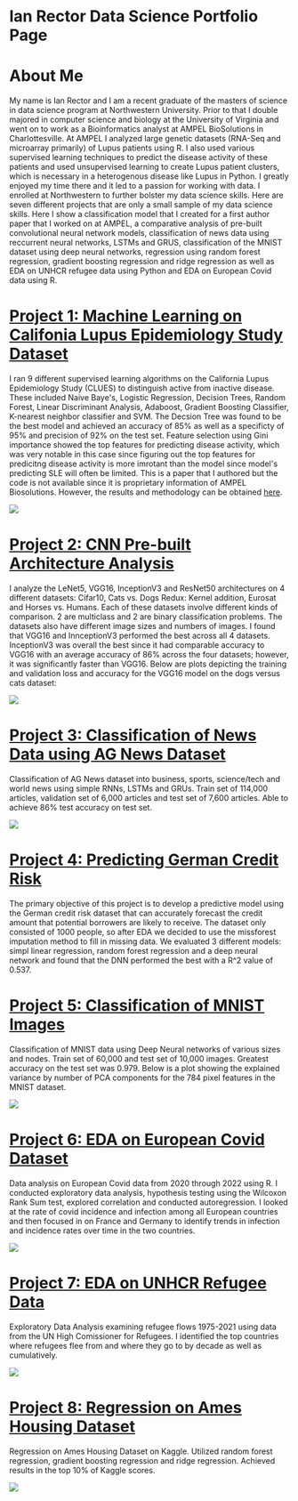 # Ian Rector Data Science Portfolio Page

# About Me
My name is Ian Rector and I am a recent graduate of the masters of science in data science program at Northwestern University. Prior to that I double majored in computer science and biology at the University of Virginia and went on to work as a Bioinformatics analyst at AMPEL BioSolutions in Charlottesville. At AMPEL I analyzed large genetic datasets (RNA-Seq and microarray primarily) of Lupus patients using R. I also used various supervised learning techniques to predict the disease activity of these patients and used unsupervised learning to create Lupus patient clusters, which is necessary in a heterogenous disease like Lupus in Python. I greatly enjoyed my time there and it led to a passion for working with data. I enrolled at Northwestern to further bolster my data science skills. Here are seven different projects that are only a small sample of my data science skills. Here I show a classification model that I created for a first author paper that I worked on at AMPEL, a comparative analysis of pre-built convolutional neural network models, classification of news data using reccurrent neural networks, LSTMs and GRUS, classification of the MNIST dataset using deep neural networks, regression using random forest regression, gradient boosting regression and ridge regression as well as EDA on UNHCR refugee data using Python and EDA on European Covid data using R.

# [Project 1: Machine Learning on Califonia Lupus Epidemiology Study Dataset](https://github.com/ivr8bt/CLUES-ML)
I ran 9 different supervised learning algorithms on the California Lupus Epidemiology Study (CLUES) to distinguish active from inactive disease. These included Naive Baye's, Logistic Regression, Decision Trees, Random Forest, Linear Discriminant Analysis, Adaboost, Gradient Boosting Classifier, K-nearest neighbor classifier and SVM. The Decsion Tree was found to be the best model and achieved an accuracy of 85% as well as a specificty of 95% and precision of 92% on the test set. Feature selection using Gini importance showed the top features for predicting disease activity, which was very notable in this case since figuring out the top features for predicitng disease activity is more imrotant than the model since model's predicting SLE will often be limited. This is a paper that I authored but the code is not available since it is proprietary information of AMPEL Biosolutions. However, the results and methodology can be obtained [here](https://www.ncbi.nlm.nih.gov/pmc/articles/PMC10503349/).

![](/images/Figure%206.png)

# [Project 2: CNN Pre-built Architecture Analysis](https://github.com/ivr8bt/CNN-Architecture-Analysis)
I analyze the LeNet5, VGG16, InceptionV3 and ResNet50 architectures on 4 different datasets: Cifar10, Cats vs. Dogs Redux: Kernel addition, Eurosat and Horses vs. Humans. Each of these datasets involve different kinds of comparison. 2 are multiclass and 2 are binary classification problems. The datasets also have different image sizes and numbers of images. I found that VGG16 and InnceptionV3 performed the best across all 4 datasets. InceptionV3 was overall the best since it had comparable accuracy to VGG16 with an average accuracy of 86% across the four datasets; however, it was significantly faster than VGG16. Below are plots depicting the training and validation loss and accuracy for the VGG16 model on the dogs versus cats dataset:

![](/images/Training%20Accuracy%20for%20Dogs%20vs%20Cats.png)

# [Project 3: Classification of News Data using AG News Dataset](https://github.com/ivr8bt/AG-News)
Classification of AG News dataset into business, sports, science/tech and world news using simple RNNs, LSTMs and GRUs. Train set of 114,000 articles, validation set of 6,000 articles and test set of 7,600 articles. Able to achieve 86% test accuracy on test set.

![](/images/Results%20Table.png)

# [Project 4: Predicting German Credit Risk](https://github.com/ivr8bt/German_credit_risk)
The primary objective of this project is to develop a predictive model using the German credit risk dataset that can accurately forecast the credit amount that potential borrowers are likely to receive.
The dataset only consisted of 1000 people, so after EDA we decided to use the missforest imputation method to fill in missing data. We evaluated 3 different models: simpl linear regression, random forest regression and a deep neural network and found that the DNN performed the best with a R^2 value of 0.537.


# [Project 5: Classification of MNIST Images](https://github.com/ivr8bt/MNIST-Classification)
Classification of MNIST data using Deep Neural networks of various sizes and nodes. Train set of 60,000 and test set of 10,000 images. Greatest accuracy on the test set was 0.979. Below is a plot showing the explained variance by number of PCA components for the 784 pixel features in the MNIST dataset.

![](/images/Explained%20Variance%20ratio%20for%20PCA.png)

# [Project 6: EDA on European Covid Dataset](https://github.com/ivr8bt/European-Covid-2020-2022)
Data analysis on European Covid data from 2020 through 2022 using R. I conducted exploratory data analysis, hypothesis testing using the Wilcoxon Rank Sum test, explored correlation and conducted autoregression. I looked at the rate of covid incidence and infection among all European countries and then focused in on France and Germany to identify trends in infection and incidence rates over time in the two countries.

![](/images/Covid%20Deaths%20over%20time.png)

# [Project 7: EDA on UNHCR Refugee Data](https://github.com/ivr8bt/UNHCR-Refugee)
Exploratory Data Analysis examining refugee flows 1975-2021 using data from the UN High Comissioner for Refugees. I identified the top countries where refugees flee from and where they go to by decade as well as cumulatively.

![](/images/Refugees%20by%20country.png)

# [Project 8: Regression on Ames Housing Dataset](https://github.com/ivr8bt/Ames_Kaggle)
Regression on Ames Housing Dataset on Kaggle. Utilized random forest regression, gradient boosting regression and ridge regression. Achieved results in the top 10% of Kaggle scores.

![](/images/Correlation%20Heatmap%20for%20Ames%20Housing.png)
